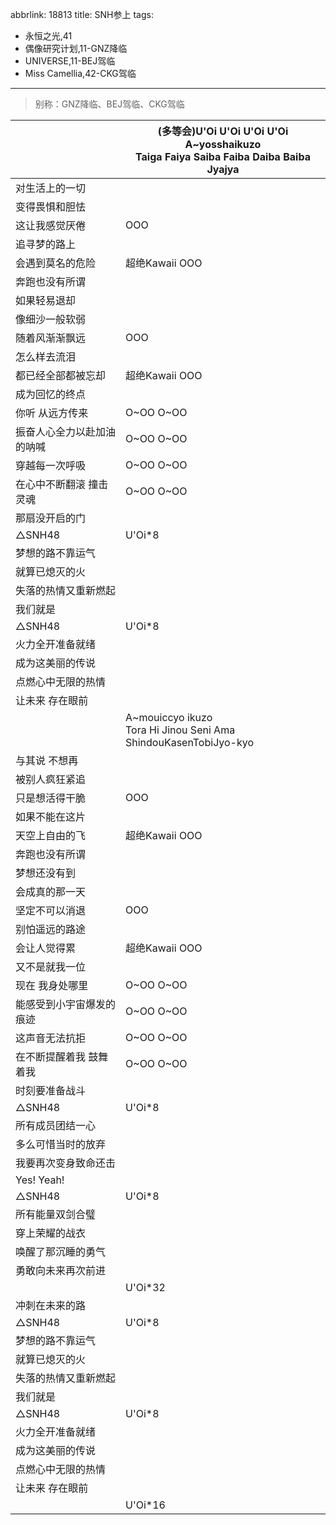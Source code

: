 abbrlink: 18813
title: SNH参上
tags:
  - 永恒之光,41
  - 偶像研究计划,11-GNZ降临
  - UNIVERSE,11-BEJ驾临
  - Miss Camellia,42-CKG驾临
---
> 别称：GNZ降临、BEJ驾临、CKG驾临

|      |(多等会)U'Oi U'Oi U'Oi U'Oi<br>A~yosshaikuzo<br>Taiga Faiya Saiba Faiba Daiba Baiba Jyajya|
|--|--|
|对生活上的一切|      |
|变得畏惧和胆怯|      |
|这让我感觉厌倦|OOO|
|追寻梦的路上|      |
|会遇到莫名的危险|超绝Kawaii OOO|
|奔跑也没有所谓|      |
|如果轻易退却|      |
|像细沙一般软弱|      |
|随着风渐渐飘远|OOO|
|怎么样去流泪|      |
|都已经全部都被忘却|超绝Kawaii OOO|
|成为回忆的终点|      |
|你听 从远方传来|O~OO O~OO|
|振奋人心全力以赴加油的呐喊|O~OO O~OO|
|穿越每一次呼吸|O~OO O~OO|
|在心中不断翻滚 撞击灵魂|O~OO O~OO|
|那扇没开启的门|      |
|△SNH48|U'Oi*8|
|梦想的路不靠运气|      |
|就算已熄灭的火|      |
|失落的热情又重新燃起|      |
|我们就是|      |
|△SNH48|U'Oi*8|
|火力全开准备就绪|      |
|成为这美丽的传说|      |
|点燃心中无限的热情|      |
|让未来 存在眼前|      |
|      |A~mouiccyo ikuzo<br>Tora Hi Jinou Seni Ama ShindouKasenTobiJyo-kyo|
|与其说 不想再|      |
|被别人疯狂紧追|      |
|只是想活得干脆|OOO|
|如果不能在这片|      |
|天空上自由的飞|超绝Kawaii OOO|
|奔跑也没有所谓|      |
|梦想还没有到|      |
|会成真的那一天|      |
|坚定不可以消退|OOO|
|别怕遥远的路途|      |
|会让人觉得累|超绝Kawaii OOO|
|又不是就我一位|      |
|现在 我身处哪里|O~OO O~OO|
|能感受到小宇宙爆发的痕迹|O~OO O~OO|
|这声音无法抗拒|O~OO O~OO|
|在不断提醒着我 鼓舞着我|O~OO O~OO|
|时刻要准备战斗|      |
|△SNH48|U'Oi*8|
|所有成员团结一心|      |
|多么可惜当时的放弃|      |
|我要再次变身致命还击|      |
|Yes! Yeah!|      |
|△SNH48|U'Oi*8|
|所有能量双剑合璧|      |
|穿上荣耀的战衣|      |
|唤醒了那沉睡的勇气|      |
|勇敢向未来再次前进|      |
|      |U'Oi*32|
|冲刺在未来的路|      |
|△SNH48|U'Oi*8|
|梦想的路不靠运气|      |
|就算已熄灭的火|      |
|失落的热情又重新燃起|      |
|我们就是|      |
|△SNH48|U'Oi*8|
|火力全开准备就绪|      |
|成为这美丽的传说|      |
|点燃心中无限的热情|      |
|让未来 存在眼前|      |
|      |U'Oi*16|